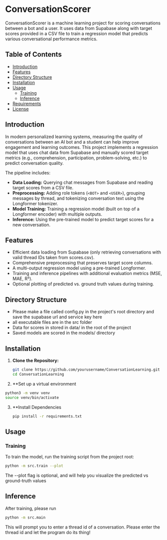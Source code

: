 # ConversationScorer

ConversationScorer is a machine learning project for scoring conversations between a bot and a user. 
It uses data from Supabase along with target scores provided in a CSV file to train a regression model that predicts various conversational performance metrics.

## Table of Contents

- [Introduction](#introduction)
- [Features](#features)
- [Directory Structure](#directory-structure)
- [Installation](#installation)
- [Usage](#usage)
  - [Training](#training)
  - [Inference](#inference)
- [Requirements](#requirements)
- [License](#license)

## Introduction

In modern personalized learning systems, measuring the quality of conversations between an AI bot and a student can help improve engagement and learning outcomes. 
This project implements a regression model that uses chat data from Supabase and manually scored target metrics (e.g., comprehension, participation, problem-solving, etc.) to predict conversation quality.

The pipeline includes:
- **Data Loading:** Querying chat messages from Supabase and reading target scores from a CSV file.
- **Preprocessing:** Adding role tokens (`<BOT>` and `<USER>`), grouping messages by thread, and tokenizing conversation text using the Longformer tokenizer.
- **Model Training:** Training a regression model (built on top of a Longformer encoder) with multiple outputs.
- **Inference:** Using the pre-trained model to predict target scores for a new conversation.

## Features

- Efficient data loading from Supabase (only retrieving conversations with valid thread IDs taken from scores.csv).
- Comprehensive preprocessing that preserves target score columns.
- A multi-output regression model using a pre-trained Longformer.
- Training and inference pipelines with additional evaluation metrics (MSE, MAE, R²).
- Optional plotting of predicted vs. ground truth values during training.

## Directory Structure

- Please make a file called config.py in the project's root directory and save the supabase url and service key here
- all executable files are in the src folder
- Data for scores in stored in data/ in the root of the project
- Saved models are scored in the models/ directory

## Installation

1. **Clone the Repository:**

   ```bash
   git clone https://github.com/yourusername/ConversationLearning.git
   cd ConversationLearning
   ```
2. **Set up a virtual environment

  ```bash
  python3 -m venv venv
  source venv/bin/activate
  ```
3. **Install Dependencies
   ```bash
   pip install -r requirements.txt
   ```

## Usage

### Training

To train the model, run the training script from the project root:

```bash
python -m src.train --plot
```
The --plot flag is optional, and will help you visualize the predicted vs ground-truth values

## Inference
After training, please run
```bash
python -m src.main
```
This will prompt you to enter a thread id of a conversation.
Please enter the thread id and let the program do its thing!

